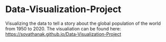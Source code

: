 # Data-Visualization-Project

Visualizing the data to tell a story about the global population of the world from 1950 to 2020. 
The visualiation can be found here: https://sovathanak.github.io/Data-Visualization-Project
